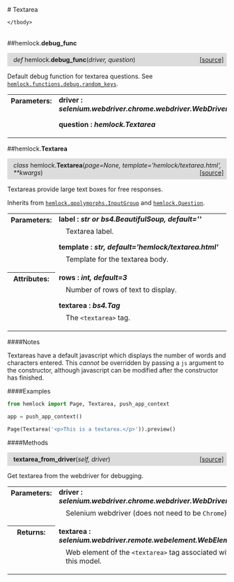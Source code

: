 <script src="https://cdn.mathjax.org/mathjax/latest/MathJax.js?config=TeX-AMS-MML_HTMLorMML" type="text/javascript"></script>

<link rel="stylesheet" href="https://assets.readthedocs.org/static/css/readthedocs-doc-embed.css" type="text/css" />

<style>
    a.src-href {
        float: right;
    }
    p.attr {
        margin-top: 0.5em;
        margin-left: 1em;
    }
    p.func-header {
        background-color: gainsboro;
        border-radius: 0.1em;
        padding: 0.5em;
        padding-left: 1em;
    }
    table.field-table {
        border-radius: 0.1em
    }
</style># Textarea

<table class="docutils field-list field-table" frame="void" rules="none">
    <col class="field-name" />
    <col class="field-body" />
    <tbody valign="top">
        
    </tbody>
</table>



##hemlock.**debug_func**

<p class="func-header">
    <i>def</i> hemlock.<b>debug_func</b>(<i>driver, question</i>) <a class="src-href" target="_blank" href="https://github.com/dsbowen/hemlock/blob/master/hemlock/qpolymorphs/textarea.py#L9">[source]</a>
</p>

Default debug function for textarea questions. See
[`hemlock.functions.debug.random_keys`](debug_functions.md).

<table class="docutils field-list field-table" frame="void" rules="none">
    <col class="field-name" />
    <col class="field-body" />
    <tbody valign="top">
        <tr class="field">
    <th class="field-name"><b>Parameters:</b></td>
    <td class="field-body" width="100%"><b>driver : <i>selenium.webdriver.chrome.webdriver.WebDriver</i></b>
<p class="attr">
    
</p>
<b>question : <i>hemlock.Textarea</i></b>
<p class="attr">
    
</p></td>
</tr>
    </tbody>
</table>



##hemlock.**Textarea**

<p class="func-header">
    <i>class</i> hemlock.<b>Textarea</b>(<i>page=None, template='hemlock/textarea.html', **kwargs</i>) <a class="src-href" target="_blank" href="https://github.com/dsbowen/hemlock/blob/master/hemlock/qpolymorphs/textarea.py#L29">[source]</a>
</p>

Textareas provide large text boxes for free responses.

Inherits from [`hemlock.qpolymorphs.InputGroup`](input_group.md) and
[`hemlock.Question`](question.md).

<table class="docutils field-list field-table" frame="void" rules="none">
    <col class="field-name" />
    <col class="field-body" />
    <tbody valign="top">
        <tr class="field">
    <th class="field-name"><b>Parameters:</b></td>
    <td class="field-body" width="100%"><b>label : <i>str or bs4.BeautifulSoup, default=''</i></b>
<p class="attr">
    Textarea label.
</p>
<b>template : <i>str, default='hemlock/textarea.html'</i></b>
<p class="attr">
    Template for the textarea body.
</p></td>
</tr>
<tr class="field">
    <th class="field-name"><b>Attributes:</b></td>
    <td class="field-body" width="100%"><b>rows : <i>int, default=3</i></b>
<p class="attr">
    Number of rows of text to display.
</p>
<b>textarea : <i>bs4.Tag</i></b>
<p class="attr">
    The <code>&lt;textarea&gt;</code> tag.
</p></td>
</tr>
    </tbody>
</table>

####Notes

Textareas have a default javascript which displays the number of words and
characters entered. This *cannot* be overridden by passing a `js` argument
to the constructor, although javascript can be modified after the
constructor has finished.

####Examples

```python
from hemlock import Page, Textarea, push_app_context

app = push_app_context()

Page(Textarea('<p>This is a textarea.</p>')).preview()
```

####Methods



<p class="func-header">
    <i></i> <b>textarea_from_driver</b>(<i>self, driver</i>) <a class="src-href" target="_blank" href="https://github.com/dsbowen/hemlock/blob/master/hemlock/qpolymorphs/textarea.py#L98">[source]</a>
</p>

Get textarea from the webdriver for debugging.

<table class="docutils field-list field-table" frame="void" rules="none">
    <col class="field-name" />
    <col class="field-body" />
    <tbody valign="top">
        <tr class="field">
    <th class="field-name"><b>Parameters:</b></td>
    <td class="field-body" width="100%"><b>driver : <i>selenium.webdriver.chrome.webdriver.WebDriver</i></b>
<p class="attr">
    Selenium webdriver (does not need to be <code>Chrome</code>).
</p></td>
</tr>
<tr class="field">
    <th class="field-name"><b>Returns:</b></td>
    <td class="field-body" width="100%"><b>textarea : <i>selenium.webdriver.remote.webelement.WebElement</i></b>
<p class="attr">
    Web element of the <code>&lt;textarea&gt;</code> tag associated with this model.
</p></td>
</tr>
    </tbody>
</table>


